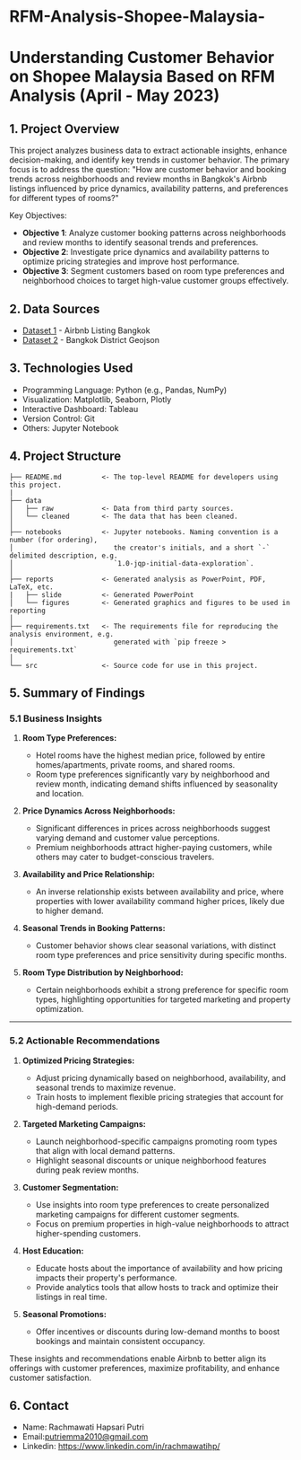 <h1> RFM-Analysis-Shopee-Malaysia- </h1>
<h1> Understanding Customer Behavior on Shopee Malaysia Based on RFM Analysis (April - May 2023) </h1>

## 1. Project Overview
This project analyzes business data to extract actionable insights, enhance decision-making, and identify key trends in customer behavior. The primary focus is to address the question: "How are customer behavior and booking trends across neighborhoods and review months in Bangkok's Airbnb listings influenced by price dynamics, availability patterns, and preferences for different types of rooms?"

Key Objectives:
- **Objective 1**: Analyze customer booking patterns across neighborhoods and review months to identify seasonal trends and preferences.  
- **Objective 2**: Investigate price dynamics and availability patterns to optimize pricing strategies and improve host performance.  
- **Objective 3**: Segment customers based on room type preferences and neighborhood choices to target high-value customer groups effectively.  

## 2. Data Sources
- [Dataset 1](https://drive.google.com/drive/folders/1A_KBMRFTS5Mthpp46nulso679ML4ZwTF) - Airbnb Listing Bangkok
- [Dataset 2](https://drive.google.com/file/d/1wBWtQIVHSCiVFhDAZCka-FQYTvhdfWKt/view?usp=drive_link) - Bangkok District Geojson

## 3. Technologies Used
- Programming Language: Python (e.g., Pandas, NumPy)
- Visualization: Matplotlib, Seaborn, Plotly
- Interactive Dashboard: Tableau
- Version Control: Git
- Others: Jupyter Notebook

## 4. Project Structure

```
├── README.md          <- The top-level README for developers using this project.
|
├── data
│   ├── raw            <- Data from third party sources.
│   └── cleaned        <- The data that has been cleaned.
│
├── notebooks          <- Jupyter notebooks. Naming convention is a number (for ordering),
│                         the creator's initials, and a short `-` delimited description, e.g.
│                         `1.0-jqp-initial-data-exploration`.
│
├── reports            <- Generated analysis as PowerPoint, PDF, LaTeX, etc.
|   ├── slide          <- Generated PowerPoint
│   └── figures        <- Generated graphics and figures to be used in reporting
│
├── requirements.txt   <- The requirements file for reproducing the analysis environment, e.g.
│                         generated with `pip freeze > requirements.txt`
│
└── src                <- Source code for use in this project.

```

## 5. Summary of Findings

### **5.1 Business Insights**
1. **Room Type Preferences:**  
   - Hotel rooms have the highest median price, followed by entire homes/apartments, private rooms, and shared rooms.  
   - Room type preferences significantly vary by neighborhood and review month, indicating demand shifts influenced by seasonality and location.  

2. **Price Dynamics Across Neighborhoods:**  
   - Significant differences in prices across neighborhoods suggest varying demand and customer value perceptions.  
   - Premium neighborhoods attract higher-paying customers, while others may cater to budget-conscious travelers.  

3. **Availability and Price Relationship:**  
   - An inverse relationship exists between availability and price, where properties with lower availability command higher prices, likely due to higher demand.  

4. **Seasonal Trends in Booking Patterns:**  
   - Customer behavior shows clear seasonal variations, with distinct room type preferences and price sensitivity during specific months.  

5. **Room Type Distribution by Neighborhood:**  
   - Certain neighborhoods exhibit a strong preference for specific room types, highlighting opportunities for targeted marketing and property optimization.  

---

### **5.2 Actionable Recommendations**
1. **Optimized Pricing Strategies:**  
   - Adjust pricing dynamically based on neighborhood, availability, and seasonal trends to maximize revenue.  
   - Train hosts to implement flexible pricing strategies that account for high-demand periods.  

2. **Targeted Marketing Campaigns:**  
   - Launch neighborhood-specific campaigns promoting room types that align with local demand patterns.  
   - Highlight seasonal discounts or unique neighborhood features during peak review months.  

3. **Customer Segmentation:**  
   - Use insights into room type preferences to create personalized marketing campaigns for different customer segments.  
   - Focus on premium properties in high-value neighborhoods to attract higher-spending customers.  

4. **Host Education:**  
   - Educate hosts about the importance of availability and how pricing impacts their property's performance.  
   - Provide analytics tools that allow hosts to track and optimize their listings in real time.  

5. **Seasonal Promotions:**  
   - Offer incentives or discounts during low-demand months to boost bookings and maintain consistent occupancy.  

These insights and recommendations enable Airbnb to better align its offerings with customer preferences, maximize profitability, and enhance customer satisfaction.

## 6. Contact
- Name: Rachmawati Hapsari Putri
- Email:putriemma2010@gmail.com
- Linkedin: https://www.linkedin.com/in/rachmawatihp/
